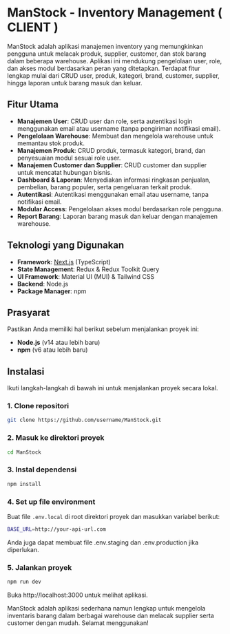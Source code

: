 # ManStock - Inventory Management ( CLIENT )

ManStock adalah aplikasi manajemen inventory yang memungkinkan pengguna untuk melacak produk, supplier, customer, dan stok barang dalam beberapa warehouse. Aplikasi ini mendukung pengelolaan user, role, dan akses modul berdasarkan peran yang ditetapkan. Terdapat fitur lengkap mulai dari CRUD user, produk, kategori, brand, customer, supplier, hingga laporan untuk barang masuk dan keluar.

## Fitur Utama

- **Manajemen User**: CRUD user dan role, serta autentikasi login menggunakan email atau username (tanpa pengiriman notifikasi email).
- **Pengelolaan Warehouse**: Membuat dan mengelola warehouse untuk memantau stok produk.
- **Manajemen Produk**: CRUD produk, termasuk kategori, brand, dan penyesuaian modul sesuai role user.
- **Manajemen Customer dan Supplier**: CRUD customer dan supplier untuk mencatat hubungan bisnis.
- **Dashboard & Laporan**: Menyediakan informasi ringkasan penjualan, pembelian, barang populer, serta pengeluaran terkait produk.
- **Autentikasi**: Autentikasi menggunakan email atau username, tanpa notifikasi email.
- **Modular Access**: Pengelolaan akses modul berdasarkan role pengguna.
- **Report Barang**: Laporan barang masuk dan keluar dengan manajemen warehouse.

## Teknologi yang Digunakan

- **Framework**: [Next.js](https://nextjs.org/) (TypeScript)
- **State Management**: Redux & Redux Toolkit Query
- **UI Framework**: Material UI (MUI) & Tailwind CSS
- **Backend**: Node.js
- **Package Manager**: npm

## Prasyarat

Pastikan Anda memiliki hal berikut sebelum menjalankan proyek ini:

- **Node.js** (v14 atau lebih baru)
- **npm** (v6 atau lebih baru)

## Instalasi

Ikuti langkah-langkah di bawah ini untuk menjalankan proyek secara lokal.

### 1. Clone repositori

```bash
git clone https://github.com/username/ManStock.git
```

### 2. Masuk ke direktori proyek

```bash
cd ManStock
```

### 3. Instal dependensi

```bash
npm install
```

### 4. Set up file environment

Buat file `.env.local` di root direktori proyek dan masukkan variabel berikut:

```bash
BASE_URL=http://your-api-url.com
```

Anda juga dapat membuat file .env.staging dan .env.production jika diperlukan.

### 5. Jalankan proyek

```bash
npm run dev
```

Buka http://localhost:3000 untuk melihat aplikasi.

ManStock adalah aplikasi sederhana namun lengkap untuk mengelola inventaris barang dalam berbagai warehouse dan melacak supplier serta customer dengan mudah. Selamat menggunakan!
